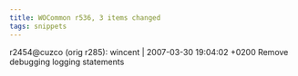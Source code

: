 ```yaml
---
title: WOCommon r536, 3 items changed
tags: snippets
---
```


r2454@cuzco (orig r285): wincent | 2007-03-30 19:04:02 +0200 Remove debugging logging statements
